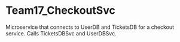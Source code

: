 # Team17_CheckoutSvc
Microservice that connects to UserDB and TicketsDB for a checkout service. Calls TicketsDBSvc and UserDBSvc.
